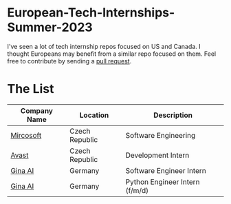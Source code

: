 # European-Tech-Internships-Summer-2023
I've seen a lot of tech internship repos focused on US and Canada. I thought Europeans may benefit from a similar repo focused on them. 
Feel free to contribute by sending a [pull request](https://github.com/susam/gitpr#create-pull-request).


# The List

| Company Name  |   Location    | Description  |
| ------------- | ------------- | ------------ |
| [Mircosoft](https://careers.microsoft.com/us/en/job/1382836/Intern-Opportunities-for-Students-in-Czech-Republic-Software-Engineering-Start-date-Summer-2023?jobsource=indeed&utm_source=indeed&utm_medium=indeed&utm_campaign=indeed-feed)  | Czech Republic |         Software Engineering      |
| [Avast](https://avast.wd3.myworkdayjobs.com/en-US/Global/job/Brno-Czech-Republic/Development-Intern_JR1922) | Czech Republic | Development Intern |
| [Gina AI](https://jobs.lever.co/jina-ai/8517d648-ee28-48c0-9246-4f90ef87edec) | Germany | Software Engineer Intern |
| [Gina AI](https://jobs.lever.co/jina-ai/c77afedf-ccd5-44de-b40b-9d02c29c33e0) | Germany | Python Engineer Intern (f/m/d) |

